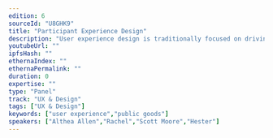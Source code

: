```yaml
---
edition: 6
sourceId: "U8GHK9"
title: "Participant Experience Design"
description: "User experience design is traditionally focused on driving user engagement and behaviors that serve business goals. How do goals and processes change when designing for commons or public goods? How does conventional design wisdom help us, and when can it lead us astray? What new patterns, strategies or challenges emerge when we consider the user as a participant rather than a customer?"
youtubeUrl: ""
ipfsHash: ""
ethernaIndex: ""
ethernaPermalink: ""
duration: 0
expertise: ""
type: "Panel"
track: "UX & Design"
tags: ["UX & Design"]
keywords: ["user experience","public goods"]
speakers: ["Althea Allen","Rachel","Scott Moore","Hester"]
---
```

